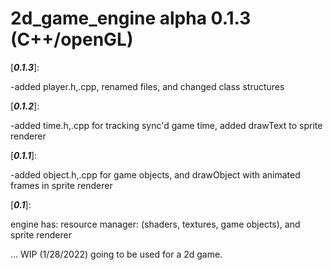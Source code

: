 # 2d_game_engine alpha 0.1.3 (C++/openGL)

[___0.1.3___]:

  -added player.h,.cpp, renamed files, and changed class structures

[___0.1.2___]:

  -added time.h,.cpp for tracking sync'd game time, added drawText to sprite renderer

[___0.1.1___]:

  -added object.h,.cpp for game objects, and drawObject with animated frames in sprite renderer

[___0.1___]:

engine has:
  resource manager: (shaders, textures, game objects),
  and sprite renderer

... WIP (1/28/2022) going to be used for a 2d game.
